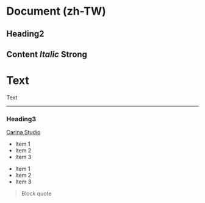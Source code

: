 # Document (zh-TW)

## Heading2
Content *Italic* **Strong**
 ---
Text
 ===
Text
 ***
### Heading3

[Carina Studio](https://carinastudio.azurewebsites.net/)

* Item 1
* Item 2
* Item 3

- Item 1
- Item 2
- Item 3

> Block quote